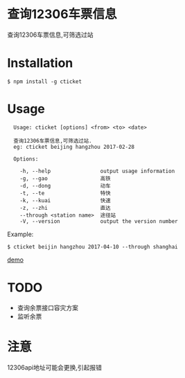 # 查询12306车票信息

查询12306车票信息,可筛选过站

# Installation

```shell
$ npm install -g cticket
```

# Usage

```
  Usage: cticket [options] <from> <to> <date>

  查询12306车票信息,可筛选过站.
  eg: cticket beijing hangzhou 2017-02-28

  Options:

    -h, --help                output usage information
    -g, --gao                 高铁
    -d, --dong                动车
    -t, --te                  特快
    -k, --kuai                快速
    -z, --zhi                 直达
    --through <station name>  途径站
    -V, --version             output the version number

```

Example:

```shell
$ cticket beijin hangzhou 2017-04-10 --through shanghai
```

[demo](!https://raw.githubusercontent.com/cytle/ticket/f596379c0204d0f7fea8111c3b254364c182d73a/images/demo.png)

# TODO

- 查询余票接口容灾方案
- 监听余票

# 注意

12306api地址可能会更换,引起报错

